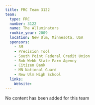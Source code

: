 ```yaml
---
title: FRC Team 3122
team:
  type: FRC
  number: 3122
  name: The Alluminators
  rookie_year: 2009
  location: New Ulm, Minnesota, USA
  sponsors:
    - 3M
    - Precision Tool
    - South Point Federal Credit Union
    - Bob Webb State Farm Agency
    - Citizen Bank
    - MN National Guard
    - New Ulm High School
  links:
    Website: 
---
```

No content has been added for this team